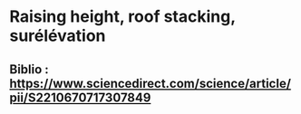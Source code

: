 # Raising height, roof stacking, surélévation 


## Biblio : https://www.sciencedirect.com/science/article/pii/S2210670717307849  
